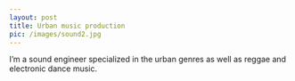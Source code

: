 ```yaml
---
layout: post
title: Urban music production
pic: /images/sound2.jpg
---
```

I’m a sound engineer specialized in the urban genres as well as reggae and electronic dance music.
